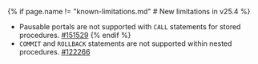 {% if page.name != "known-limitations.md" # New limitations in v25.4 %}
- Pausable portals are not supported with `CALL` statements for stored procedures. [#151529](https://github.com/cockroachdb/cockroach/issues/151529)
{% endif %}
- `COMMIT` and `ROLLBACK` statements are not supported within nested procedures. [#122266](https://github.com/cockroachdb/cockroach/issues/122266)